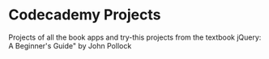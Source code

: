 # Codecademy Projects
Projects of all the book apps and try-this projects from the textbook jQuery: A Beginner's Guide" by John Pollock
